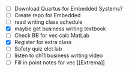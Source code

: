 - [ ] Download Quartus for Embedded Systems? 
- [ ] Create repo for Embedded
- [ ] read writing class schedule
- [x] maybe get business writing textbook
- [ ] Check BB for vec calc MatLab
- [x] Register for extra class
- [ ] Safety quiz elct lab
- [ ] listen to ch11 business writing video
- [ ] Fill in point  notes for vec [[Extrema]]
